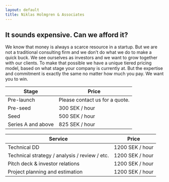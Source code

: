 ```yaml
---
layout: default
title: Niklas Holmgren & Associates
---
```


## It sounds expensive. Can we afford it?

We know that money is always a scarce resource in a startup. But we are not a traditional consulting firm and we don’t do what we do to make a quick buck. We see ourselves as investors and we want to grow together with our clients. To make that possible we have a unique tiered pricing model, based on what stage your company is currently at. But the expertise and commitment is exactly the same no matter how much you pay. We want you to win.

| Stage | Price |
|-------|-------|
| Pre-launch | Please contact us for a quote. |
| Pre-seed | 300 SEK / hour |
| Seed | 500 SEK / hour |
| Series A and above | 825 SEK / hour |

| Service | Price |
|---------|-------|
| Technical DD | 1200 SEK / hour |
| Technical strategy / analysis / review / etc. | 1200 SEK / hour |
| Pitch deck & investor relations | 1200 SEK / hour |
| Project planning and estimation | 1200 SEK / hour |
